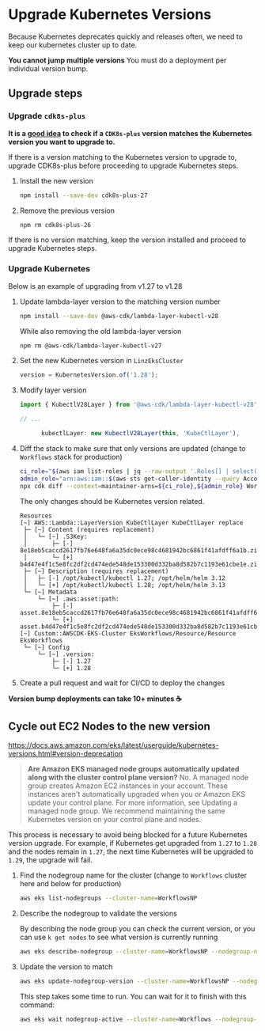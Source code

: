 # Upgrade Kubernetes Versions

Because Kubernetes deprecates quickly and releases often, we need to keep our kubernetes cluster up to date.

**You cannot jump multiple versions** You must do a deployment per individual version bump.

## Upgrade steps

### Upgrade `cdk8s-plus`

**It is a [good idea](https://cdk8s.io/docs/latest/plus/#i-operate-kubernetes-version-1xx-which-cdk8s-library-should-i-be-using) to check if a `CDK8s-plus` version matches the Kubernetes version you want to upgrade to.**

If there is a version matching to the Kubernetes version to upgrade to, upgrade CDK8s-plus before proceeding to upgrade Kubernetes steps.

1. Install the new version

   ```bash
   npm install --save-dev cdk8s-plus-27
   ```
2. Remove the previous version

   ```bash
   npm rm cdk8s-plus-26
   ```

If there is no version matching, keep the version installed and proceed to upgrade Kubernetes steps.

### Upgrade Kubernetes

Below is an example of upgrading from v1.27 to v1.28

1. Update lambda-layer version to the matching version number

   ```bash
   npm install --save-dev @aws-cdk/lambda-layer-kubectl-v28
   ```
   
   While also removing the old lambda-layer version
   
   ```bash
   npm rm @aws-cdk/lambda-layer-kubectl-v27
   ```
2. Set the new Kubernetes version in `LinzEksCluster`

   ```typescript
   version = KubernetesVersion.of('1.28');
   ```

3. Modify layer version

   ```typescript
   import { KubectlV28Layer } from '@aws-cdk/lambda-layer-kubectl-v28';
   
   // ...
   
         kubectlLayer: new KubectlV28Layer(this, 'KubeCtlLayer'),
   ```

4. Diff the stack to make sure that only versions are updated (change to `Workflows` stack for production)

   ```bash
   ci_role="$(aws iam list-roles | jq --raw-output '.Roles[] | select(.RoleName | contains("CiTopo")) | select(.RoleName | contains("-CiRole")).Arn')"
   admin_role="arn:aws:iam::$(aws sts get-caller-identity --query Account --output text):role/AccountAdminRole"
   npx cdk diff --context=maintainer-arns=${ci_role},${admin_role} WorkflowsNP
   ```
   
   The only changes should be Kubernetes version related.
   
   ```
   Resources
   [~] AWS::Lambda::LayerVersion KubeCtlLayer KubeCtlLayer replace
    ├─ [~] Content (requires replacement)
    │   └─ [~] .S3Key:
    │       ├─ [-] 8e18eb5caccd2617fb76e648fa6a35dc0ece98c4681942bc6861f41afdff6a1b.zip
    │       └─ [+] b4d47e4f1c5e8fc2df2cd474ede548de153300d332ba8d582b7c1193e61cbe1e.zip
    ├─ [~] Description (requires replacement)
    │   ├─ [-] /opt/kubectl/kubectl 1.27; /opt/helm/helm 3.12
    │   └─ [+] /opt/kubectl/kubectl 1.28; /opt/helm/helm 3.13
    └─ [~] Metadata
        └─ [~] .aws:asset:path:
            ├─ [-] asset.8e18eb5caccd2617fb76e648fa6a35dc0ece98c4681942bc6861f41afdff6a1b.zip
            └─ [+] asset.b4d47e4f1c5e8fc2df2cd474ede548de153300d332ba8d582b7c1193e61cbe1e.zip
   [~] Custom::AWSCDK-EKS-Cluster EksWorkflows/Resource/Resource EksWorkflows
    └─ [~] Config
        └─ [~] .version:
            ├─ [-] 1.27
            └─ [+] 1.28
   ```

5. Create a pull request and wait for CI/CD to deploy the changes

**Version bump deployments can take 10+ minutes :coffee:**

## Cycle out EC2 Nodes to the new version

<https://docs.aws.amazon.com/eks/latest/userguide/kubernetes-versions.html#version-deprecation>
> **Are Amazon EKS managed node groups automatically updated along with the cluster control plane version?**
> No. A managed node group creates Amazon EC2 instances in your account. These instances aren't automatically upgraded when you or Amazon EKS update your control plane. For more information, see Updating a managed node group. We recommend maintaining the same Kubernetes version on your control plane and nodes.

This process is necessary to avoid being blocked for a future Kubernetes version upgrade. For example, if Kubernetes get upgraded from `1.27` to `1.28` and the nodes remain in `1.27`, the next time Kubernetes will be upgraded to `1.29`, the upgrade will fail.

1. Find the nodegroup name for the cluster (change to `Workflows` cluster here and below for production)

   ```bash
   aws eks list-nodegroups --cluster-name=WorkflowsNP
   ```
2. Describe the nodegroup to validate the versions

   By describing the node group you can check the current version, or you can use `k get nodes` to see what version is currently running
   
   ```bash
   aws eks describe-nodegroup --cluster-name=WorkflowsNP --nodegroup-name=EksWorkflowsNodegroupCluste
   ```

3. Update the version to match

   ```bash
   aws eks update-nodegroup-version --cluster-name=WorkflowsNP --nodegroup-name=EksWorkflowsNodegroupCluste-OWsXxRuVz2B7
   ```
   
   This step takes some time to run. You can wait for it to finish with this command:
   
   ```bash
   aws eks wait nodegroup-active --cluster-name=Workflows --nodegroup-name=EksWorkflowsNodegroupCluste-OWsXxRuVz2B7
   ```
